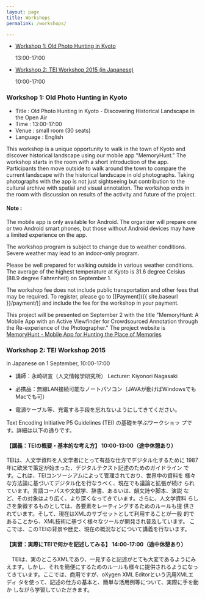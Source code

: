 ```yaml
---
layout: page
title: Workshops
permalink: /workshops/

---
```


* [Workshop 1: Old Photo Hunting in Kyoto](#Workshop-1:-Old-Photo-Hunting-in-Kyoto)

  13:00-17:00

* [Workshop 2: TEI Workshop 2015 (in Japanese)](#workshop-2)

  10:00-17:00

### Workshop 1: Old Photo Hunting in Kyoto ##

* Title : Old Photo Hunting in Kyoto - Discovering Historical Landscape in
the Open Air
* Time : 13:00-17:00
* Venue : small room (30 seats)
* Language : English

This workshop is a unique opportunity to walk in the town of
Kyoto and discover historical landscape using our mobile app
"MemoryHunt." The workshop starts in the room with a short
introduction of the app. Participants then move outside to walk around
the town to compare the current landscape with the historical
landscape in old photographs. Taking photographs with the app is not
just sightseeing but contribution to the cultural archive with spatial
and visual annotation. The workshop ends in the room with discussion
on results of the activity and future of the project.

#### Note :
The mobile app is only available for Android. The organizer will
prepare one or two Android smart phones, but those without Android
devices may have a limited experience on the app.

The workshop program is subject to change due to weather conditions.
Severe weather may lead to an indoor-only program.

Please be well prepared for walking outside in various weather
conditions. The average of the highest temperature at Kyoto is 31.6
degree Celsius (88.9 degree Fahrenheit) on September 1.

The workshop fee does not include public transportation and other fees
that may be required.  To register, please go to [[Payment]({{ site.baseurl }}/payment/)] and include the fee for the workshop in your payment.

This project will be presented on September 2 with the title
"MemoryHunt: A Mobile App with an Active Viewfinder for Crowdsourced
Annotation through the Re-experience of the Photographer." The project
website is [MemoryHunt - Mobile App for Hunting the Place of Memories](http://dsr.nii.ac.jp/memory-hunting/)


### Workshop 2: TEI Workshop 2015 
in Japanese on 1 September, 10:00-17:00

* 講師：永崎研宣（人文情報学研究所）  Lecturer: Kiyonori Nagasaki

* 必携品：無線LAN接続可能なノートパソコン（JAVAが動けばWindowsでもMacでも可）

* 電源ケーブル等、充電する手段を忘れないようにしてきてください。

Text Encoding Initiative P5 Guidelines (TEI) の基礎を学ぶワークショッ
プです。詳細は以下の通りです。


#### 【講義：TEIの概要・基本的な考え方】 10:00-13:00（途中休憩あり）

TEIは、人文学資料を人文学者にとって有益な仕方でデジタル化するために
1987年に欧米で策定が始まった、デジタルテクスト記述のためのガイドライン
です。これは、TEIコンソーシアムによって管理されており、世界中の資料を
様々な方法論に基づいてデジタル化を行なうべく、現在でも議論と拡張が続け
られています。言語コーパスや文献学、辞書、あるいは、韻文詩や脚本、演説
など、その対象はより広く、より深くなってきています。さらに、人文学資料
らしさを象徴するものとしては、各要素をレーティングするためのルールも提
供されています。そして、現在はXMLのサブセットとして利用することが一般
的であることから、XML技術に基づく様々なツールが開発され普及しています。
ここでは、このTEIの背景や歴史、現在の概況などについて講義を行ないます。


#### 【実習：実際にTEIで何かを記述してみる】 14:00-17:00（途中休憩あり）


　TEIは、実のところXMLであり、一見すると記述がとても大変であるようにみ
えます。しかし、それを簡便にするためのルールも様々に提供されるようになっ
てきています。ここでは、商用ですが、oXygen XML Editorという汎用XMLエディ
タを使って、記述の仕方の基本と、簡単な活用例等について、実際に手を動か
しながら学習していただきます。
